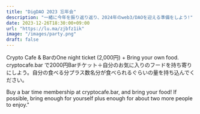 ```yaml
---
title: "DigDAO 2023 忘年会"
description: "一緒に今年を振り返り返り、2024年のweb3/DAOを迎える準備をしよう!"
date: 2023-12-26T18:30:00+09:00
url: "https://lu.ma/zjbfz1ik"
image: "/images/party.png"
draft: false
---
```


Crypto Cafe & BarのOne night ticket (2,000円) + Bring your own food.
cryptocafe.bar で2000円Barチケット＋自分のお気に入りのフードを持ち寄りにしよう。自分の食べる分プラス数名分が食べられるぐらいの量を持ち込んでください。

Buy a bar time membership at cryptocafe.bar, and bring your food! If possible, bring enough for yourself plus enough for about two more people to enjoy."

